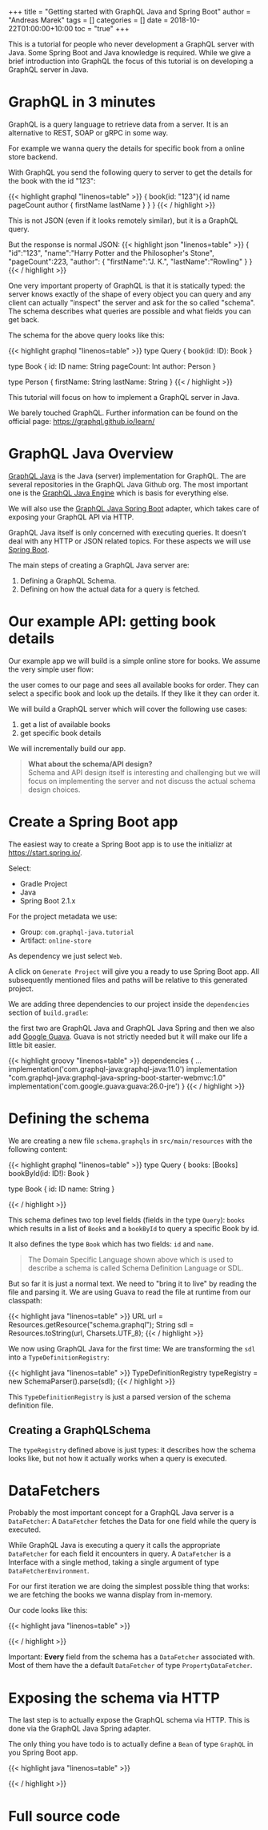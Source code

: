+++
title = "Getting started with GraphQL Java and Spring Boot"
author = "Andreas Marek"
tags = []
categories = []
date = 2018-10-22T01:00:00+10:00
toc = "true"
+++

This is a tutorial for people who never development a GraphQL server with Java. Some Spring Boot and Java knowledge is required. While we give a brief introduction into GraphQL the focus of this tutorial is on developing a GraphQL server in Java.


# GraphQL in 3 minutes

GraphQL is a query language to retrieve data from a server. It is an alternative to REST, SOAP or gRPC in some way. 

For example we wanna query the details for specific book from a online store backend.

With GraphQL you send the following query to server to get the details for the book with the id "123":

{{< highlight graphql "linenos=table" >}}
{
  book(id: "123"){
    id
    name
    pageCount
    author {
      firstName
      lastName
    }
  }
}
{{< / highlight >}}

This is not JSON (even if it looks remotely similar), but it is a GraphQL query.

But the response is normal JSON:
{{< highlight json "linenos=table" >}}
{
  "id":"123",
  "name":"Harry Potter and the Philosopher's Stone",
  "pageCount":223,
  "author": {
    "firstName":"J. K.",
    "lastName":"Rowling"
  }
}
{{< / highlight >}}

One very important property of GraphQL is that it is statically typed: the server knows exactly of the shape of every object you can query and any client can actually "inspect" the server and ask for the so called "schema". The schema describes what queries are possible and what fields you can get back. 

The schema for the above query looks like this:

{{< highlight graphql "linenos=table" >}}
type Query {
  book(id: ID): Book 
}

type Book {
  id: ID
  name: String
  pageCount: Int
  author: Person
}

type Person {
  firstName: String
  lastName: String
}
{{< / highlight >}}

This tutorial will focus on how to implement a GraphQL server in Java.

We barely touched GraphQL. Further information can be found on the official page: https://graphql.github.io/learn/


# GraphQL Java Overview

[GraphQL Java](https://www.graphql-java.com) is the Java (server) implementation for GraphQL. 
The are several repositories in the GraphQL Java Github org. The most important one is the [GraphQL Java Engine](https://github.com/graphql-java/graphql-java) which is basis for everything else.

We will also use the [GraphQL Java Spring Boot](https://github.com/graphql-java/graphql-java-spring) adapter, which takes care of exposing your GraphQL API via HTTP.

GraphQL Java itself is only concerned with executing queries. It doesn't deal with any HTTP or JSON related topics. For these aspects we will use [Spring Boot](https://spring.io/projects/spring-boot).
 
The main steps of creating a GraphQL Java server are:

1. Defining a GraphQL Schema.
2. Defining on how the actual data for a query is fetched. 


# Our example API: getting book details

Our example app we will build is a simple online store for books.
We assume the very simple user flow: 

the user comes to our page and sees all available books for order.
They can select a specific book and look up the details. If they like it they can order it.

We will build a GraphQL server which will cover the following use cases:

1. get a list of available books
1. get specific book details

We will incrementally build our app. 

> **What about the schema/API design?**<br/>
Schema and API design itself is interesting and challenging but we will focus on implementing the server and not discuss the actual schema design choices.


# Create a Spring Boot app

The easiest way to create a Spring Boot app is to use the initializr at https://start.spring.io/.

Select: 

- Gradle Project
- Java 
- Spring Boot 2.1.x 

For the project metadata we use:

- Group: `com.graphql-java.tutorial`
- Artifact: `online-store`

As dependency we just select `Web`.

A click on `Generate Project` will give you a ready to use Spring Boot app.
All subsequently mentioned files and paths will be relative to this generated project.

We are adding three dependencies to our project inside the `dependencies` section of `build.gradle`:

the first two are GraphQL Java and GraphQL Java Spring and then we also add [Google Guava](https://github.com/google/guava). Guava is not strictly needed but it will make our life a little bit easier.

{{< highlight groovy "linenos=table" >}}
dependencies {
  ...
  implementation('com.graphql-java:graphql-java:11.0')
  implementation "com.graphql-java:graphql-java-spring-boot-starter-webmvc:1.0"
  implementation('com.google.guava:guava:26.0-jre')
}
{{< / highlight >}}

# Defining the schema

We are creating a new file `schema.graphqls` in `src/main/resources` with the following content:

{{< highlight graphql "linenos=table" >}}
type Query {
  books: [Books]
  bookById(id: ID!): Book
}

type Book {
  id: ID
  name: String
}

{{< / highlight >}}

This schema defines two top level fields (fields in the type `Query`): `books` which results in a list of `Book`s and a `bookById` to query a specific Book by id. 

It also defines the type `Book` which has two fields: `id` and `name`.

> The Domain Specific Language shown above which is used to describe a schema is called Schema Definition Language or SDL.

But so far it is just a normal text. We need to "bring it to live" by reading the file and parsing it.
We are using Guava to read the file at runtime from our classpath:

{{< highlight java "linenos=table" >}}
URL url = Resources.getResource("schema.graphql");
String sdl = Resources.toString(url, Charsets.UTF_8);
{{< / highlight >}}

We now using GraphQL Java for the first time: We are transforming the `sdl` into a `TypeDefinitionRegistry`:


{{< highlight java "linenos=table" >}}
  TypeDefinitionRegistry typeRegistry = new SchemaParser().parse(sdl);
{{< / highlight >}}

This `TypeDefinitionRegistry` is just a parsed version of the schema definition file.

## Creating a GraphQLSchema

The `typeRegistry` defined above is just types: it describes how the schema looks like, but not how it actually works when a query is executed.  


# DataFetchers

Probably the most important concept for a GraphQL Java server is a `DataFetcher`: 
A `DataFetcher` fetches the Data for one field while the query is executed. 

While GraphQL Java is executing a query it calls the appropriate `DataFetcher` for each field it encounters in query.
A `DataFetcher` is a Interface with a single method, taking a single argument of type `DataFetcherEnvironment`.

For our first iteration we are doing the simplest possible thing that works: we are fetching the books we wanna display from in-memory. 

Our code looks like this:

{{< highlight java "linenos=table" >}}

{{< / highlight >}}


Important: **Every** field from the schema has a `DataFetcher` associated with. Most of them have the a default `DataFetcher` of type `PropertyDataFetcher`.

# Exposing the schema via HTTP

The last step is to actually expose the GraphQL schema via HTTP. This is done via the GraphQL Java Spring adapter.

The only thing you have todo is to actually define a `Bean` of type `GraphQL` in you Spring Boot app.


{{< highlight java "linenos=table" >}}
  
{{< / highlight >}}


# Full source code 

